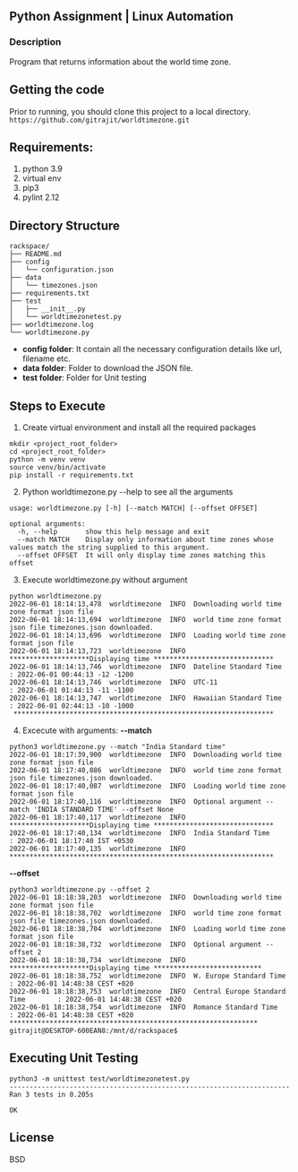 ## Python Assignment | Linux Automation
### Description
Program that returns information about the world time zone.

## Getting the code

Prior to running, you should clone this project to a local directory.
`https://github.com/gitrajit/worldtimezone.git`
## Requirements:
1) python 3.9
2) virtual env
3) pip3
4) pylint 2.12

Directory Structure
-----------
```
rackspace/
├── README.md
├── config
│   └── configuration.json
├── data
│   └── timezones.json
├── requirements.txt
├── test
│   ├── __init__.py
│   └── worldtimezonetest.py
├── worldtimezone.log
└── worldtimezone.py
```
* **config folder**: It contain all the necessary configuration details like url, filename etc.
* **data folder**: Folder to download the JSON file.
* **test folder**: Folder for Unit testing

## Steps to Execute
1) Create virtual environment and install all the required packages
```
mkdir <project_root_folder>
cd <project_root_folder>
python -m venv venv
source venv/bin/activate
pip install -r requirements.txt
```

2) Python worldtimezone.py --help to see all the arguments
```
usage: worldtimezone.py [-h] [--match MATCH] [--offset OFFSET]

optional arguments:
  -h, --help       show this help message and exit
  --match MATCH    Display only information about time zones whose values match the string supplied to this argument.
  --offset OFFSET  It will only display time zones matching this offset
```
3) Execute worldtimezone.py without argument
```
python worldtimezone.py
2022-06-01 18:14:13,478  worldtimezone  INFO  Downloading world time zone format json file
2022-06-01 18:14:13,694  worldtimezone  INFO  world time zone format json file timezones.json downloaded.
2022-06-01 18:14:13,696  worldtimezone  INFO  Loading world time zone format json file
2022-06-01 18:14:13,723  worldtimezone  INFO  ********************Displaying time ******************************
2022-06-01 18:14:13,746  worldtimezone  INFO  Dateline Standard Time              : 2022-06-01 00:44:13 -12 -1200
2022-06-01 18:14:13,746  worldtimezone  INFO  UTC-11                              : 2022-06-01 01:44:13 -11 -1100
2022-06-01 18:14:13,747  worldtimezone  INFO  Hawaiian Standard Time              : 2022-06-01 02:44:13 -10 -1000
 *****************************************************************
```
4) Excecute with arguments:
**--match**
```
python3 worldtimezone.py --match "India Standard time"
2022-06-01 18:17:39,900  worldtimezone  INFO  Downloading world time zone format json file
2022-06-01 18:17:40,086  worldtimezone  INFO  world time zone format json file timezones.json downloaded.
2022-06-01 18:17:40,087  worldtimezone  INFO  Loading world time zone format json file
2022-06-01 18:17:40,116  worldtimezone  INFO  Optional argument --match 'INDIA STANDARD TIME' --offset None
2022-06-01 18:17:40,117  worldtimezone  INFO  ********************Displaying time ******************************
2022-06-01 18:17:40,134  worldtimezone  INFO  India Standard Time                 : 2022-06-01 18:17:40 IST +0530
2022-06-01 18:17:40,135  worldtimezone  INFO  ******************************************************************
```
**--offset**
```
python3 worldtimezone.py --offset 2
2022-06-01 18:18:38,203  worldtimezone  INFO  Downloading world time zone format json file
2022-06-01 18:18:38,702  worldtimezone  INFO  world time zone format json file timezones.json downloaded.
2022-06-01 18:18:38,704  worldtimezone  INFO  Loading world time zone format json file
2022-06-01 18:18:38,732  worldtimezone  INFO  Optional argument --offset 2
2022-06-01 18:18:38,734  worldtimezone  INFO  ********************Displaying time ***************************
2022-06-01 18:18:38,752  worldtimezone  INFO  W. Europe Standard Time             : 2022-06-01 14:48:38 CEST +020
2022-06-01 18:18:38,753  worldtimezone  INFO  Central Europe Standard Time        : 2022-06-01 14:48:38 CEST +020
2022-06-01 18:18:38,754  worldtimezone  INFO  Romance Standard Time               : 2022-06-01 14:48:38 CEST +020
**************************************************************
gitrajit@DESKTOP-600EAN8:/mnt/d/rackspace$
```

## Executing Unit Testing
```
python3 -m unittest test/worldtimezonetest.py
----------------------------------------------------------------------
Ran 3 tests in 0.205s

OK
```

License
-------

BSD



